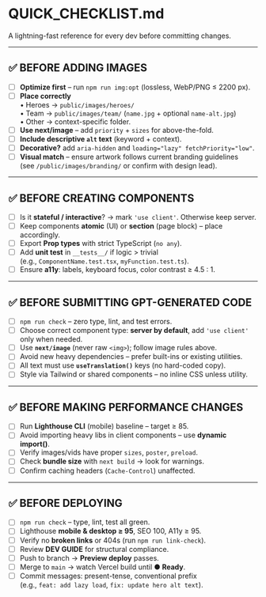 # QUICK_CHECKLIST.md

A lightning-fast reference for every dev before committing changes.

---

## ✅ BEFORE ADDING IMAGES
- [ ] **Optimize first** – run `npm run img:opt` (lossless, WebP/PNG ≤ 2200 px).
- [ ] **Place correctly**  
  • Heroes → `public/images/heroes/`  
  • Team → `public/images/team/` (`name.jpg` + optional `name-alt.jpg`)  
  • Other → context-specific folder.
- [ ] **Use next/image** – add `priority` + `sizes` for above-the-fold.
- [ ] **Include descriptive `alt` text** (keyword + context).
- [ ] **Decorative?** add `aria-hidden` and `loading="lazy" fetchPriority="low"`.
- [ ] **Visual match** – ensure artwork follows current branding guidelines  
      (see `/public/images/branding/` or confirm with design lead).

---

## ✅ BEFORE CREATING COMPONENTS
- [ ] Is it **stateful / interactive**? → mark `'use client'`. Otherwise keep server.
- [ ] Keep components **atomic** (UI) or **section** (page block) – place accordingly.
- [ ] Export **Prop types** with strict TypeScript (`no any`).
- [ ] Add **unit test** in `__tests__/` if logic > trivial  
      (e.g., `ComponentName.test.tsx`, `myFunction.test.ts`).
- [ ] Ensure **a11y**: labels, keyboard focus, color contrast ≥ 4.5 : 1.

---

## ✅ BEFORE SUBMITTING GPT-GENERATED CODE
- [ ] `npm run check` – zero type, lint, and test errors.
- [ ] Choose correct component type: **server by default**, add `'use client'` only when needed.
- [ ] Use **`next/image`** (never raw `<img>`); follow image rules above.
- [ ] Avoid new heavy dependencies – prefer built-ins or existing utilities.
- [ ] All text must use **`useTranslation()`** keys (no hard-coded copy).
- [ ] Style via Tailwind or shared components – no inline CSS unless utility.

---

## ✅ BEFORE MAKING PERFORMANCE CHANGES
- [ ] Run **Lighthouse CLI** (mobile) baseline – target ≥ 85.
- [ ] Avoid importing heavy libs in client components – use **dynamic import()**.
- [ ] Verify images/vids have proper `sizes`, `poster`, `preload`.
- [ ] Check **bundle size** with `next build` → look for warnings.
- [ ] Confirm caching headers (`Cache-Control`) unaffected.

---

## ✅ BEFORE DEPLOYING
- [ ] `npm run check` – type, lint, test all green.
 - [ ] Lighthouse **mobile & desktop ≥ 95**, SEO 100, A11y ≥ 95.
- [ ] Verify no **broken links** or 404s (run `npm run link-check`).
- [ ] Review **DEV GUIDE** for structural compliance.
- [ ] Push to branch → **Preview deploy** passes.
- [ ] Merge to `main` → watch Vercel build until **● Ready**.
- [ ] Commit messages: present-tense, conventional prefix  
      (e.g., `feat: add lazy load`, `fix: update hero alt text`).
